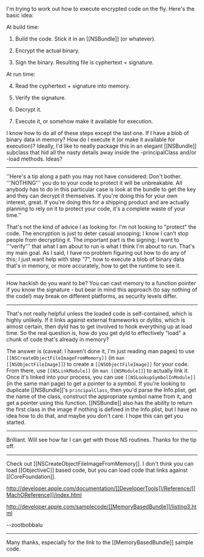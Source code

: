 

I'm trying to work out how to execute encrypted code on the fly. Here's the basic idea:

At build time:

1. Build the code. Stick it in an [[NSBundle]] (or whatever).

2. Encrypt the actual binary.

3. Sign the binary. Resulting file is cyphertext + signature.

At run time:

4. Read the cyphertext + signature into memory.

5. Verify the signature.

6. Decrypt it.

7. Execute it, or somehow make it available for execution.

I know how to do all of these steps except the last one. If I have a blob of binary data in memory? How do I execute it (or make it available for execution)? Ideally, I'd like to neatly package this in an elegant [[NSBundle]] subclass that hid all the nasty details away inside the -principalClass and/or -load methods. Ideas?

----

''Here's a tip along a path you may not have considered: Don't bother. '''NOTHING''' you do to your code to protect it will be unbreakable. All anybody has to do in this particular case is look at the bundle to get the key and they can decrypt it themselves. If you're doing this for your own interest, great. If you're doing this for a shipping product and are actually planning to rely on it to protect your code, it's a complete waste of your time.''

That's not the kind of advice I as looking for. I'm not looking to "protect" the code. The encryption is just to deter casual snooping; I know I can't stop people from decrypting it. The important part is the signing; I want to '''verify''' that what I am about to run is what I think I'm about to run. That's my main goal. As I said, I have no problem figuring out how to do any of this; I just want help with step "7", how to execute a blob of binary data that's in memory, or more accurately, how to get the runtime to see it.

----

How hackish do you want to be? You can cast memory to a function pointer if you know the signature - but bear in mind this approach (to say nothing of the code!) may break on different platforms, as security levels differ.

----
That's not really helpful unless the loaded code is self-contained, which is highly unlikely. If it links against external frameworks or dylibs, which is almost certain, then dyld has to get involved to hook everything up at load time. So the real question is, how do you get dyld to effectively "load" a chunk of code that's already in memory?

The answer is (caveat: I haven't done it, I'm just reading man pages) to use <code>[[NSCreateObjectFileImageFromMemory]]</code> (in <code>man [[NSObjectFileImage]]</code>) to create a <code>[[NSObjectFileImage]]</code> for your code. From there, use <code>[[NSLinkModule]]</code> (in <code>man [[NSModule]]</code>) to actually link it. Once it's linked into your process, you can use <code>[[NSLookupSymbolInModule]]</code> (in the same man page) to get a pointer to a symbol. If you're looking to duplicate [[NSBundle]]'s <code>principalClass</code>, then you'd parse the Info.plist, get the name of the class, construct the appropriate symbol name from it, and get a pointer using this function. [[NSBundle]] also has the ability to return the first class in the image if nothing is defined in the Info.plist, but I have no idea how to do that, and maybe you don't care. I hope this can get you started.

----
Brilliant. Will see how far I can get with those NS routines. Thanks for the tip off.

----

Check out [[NSCreateObjectFileImageFromMemory]]. I don't think you can load [[ObjectiveC]] based code, but you can load code that links against [[CoreFoundation]].

http://developer.apple.com/documentation/[[DeveloperTools]]/Reference/[[MachOReference]]/index.html

http://developer.apple.com/samplecode/[[MemoryBasedBundle]]/listing3.html

--zootbobbalu

----
Many thanks, especially for the link to the [[MemoryBasedBundle]] sample code.